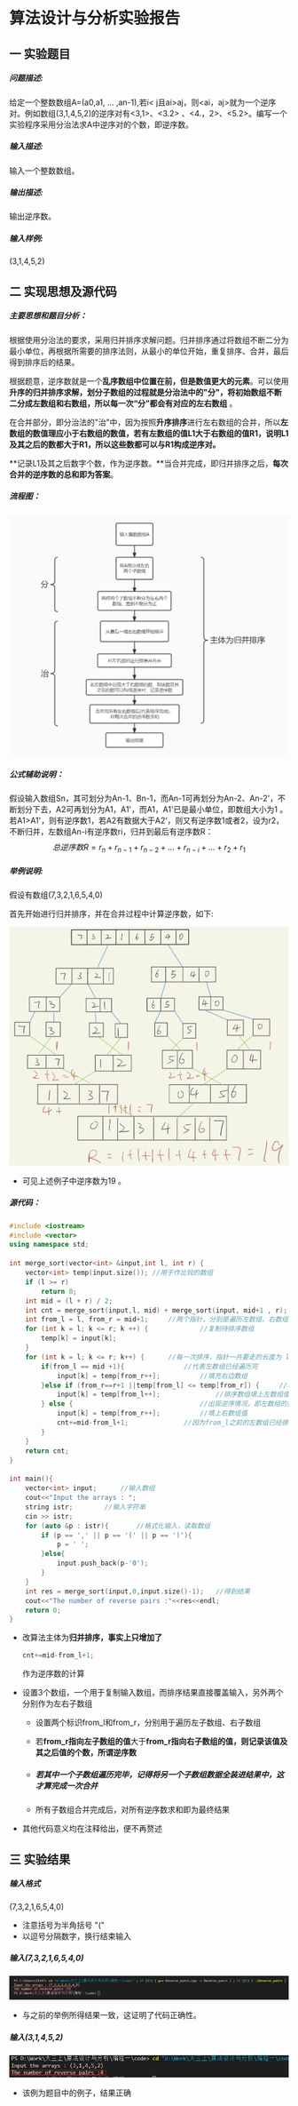 # 算法设计与分析实验报告



## 一 实验题目

##### 问题描述:

给定一个整数数组A=(a0,a1, ... ,an-1),若i< j且ai>aj，则<ai，aj>就为一个逆序对。例如数组(3,1,4,5,2)的逆序对有<3,1>、<3.2> 、<4.，2>、<5.2>。编写一个实验程序采用分治法求A中逆序对的个数，即逆序数。

##### 输入描述:

输入一个整数数组。

##### 输出描述:

输出逆序数。

##### 输入样例:

 (3,1,4,5,2)



## 二 实现思想及源代码

##### 主要思想和题目分析：

根据使用分治法的要求，采用归并排序求解问题。归并排序通过将数组不断二分为最小单位，再根据所需要的排序法则，从最小的单位开始，重复排序、合并，最后得到排序后的结果。

根据题意，逆序数就是一个**乱序数组中位置在前，但是数值更大的元素**。可以使用**升序的归并排序求解，**划分子数组的过程就是分治法中的"分"，将初始数组不断二分成左数组和右数组，所以每一次“分”都会**有对应的左右数组** 。

在合并部分，即分治法的"治"中，因为按照**升序排序**进行左右数组的合并，所以**左数组的数值理应小于右数组的数值，若有左数组的值L1大于右数组的值R1，说明L1及其之后的数都大于R1，所以这些数都可以与R1构成逆序对。**

**记录L1及其之后数字个数，作为逆序数。**当合并完成，即归并排序之后，**每次合并的逆序数的总和即为答案**。



##### 流程图：

<img src ='img/flowchart.jpg'>



##### 公式辅助说明：

假设输入数组Sn，其可划分为An-1、Bn-1，而An-1可再划分为An-2、An-2'，不断划分下去，A2可再划分为A1，A1'，而A1，A1'已是最小单位，即数组大小为1 。若A1>A1'，则有逆序数1，若A2有数据大于A2‘，则又有逆序数1或者2，设为r2，不断归并，左数组An-i有逆序数ri，归并到最后有逆序数R：
$$
总逆序数R = r_n+r_{n-1}+r_{n-2}+...+r_{n-i}+...+r_2+r_1
$$

##### 举例说明:

假设有数组(7,3,2,1,6,5,4,0)

首先开始进行归并排序，并在合并过程中计算逆序数，如下:

<img src ='img/1.jpg'>

- 可见上述例子中逆序数为19 。



##### 源代码：

```c++
#include <iostream>
#include <vector>
using namespace std;

int merge_sort(vector<int> &input,int l, int r) {
    vector<int> temp(input.size()); //用于作比较的数组
    if (l >= r)
        return 0;
    int mid = (l + r) / 2;      
    int cnt = merge_sort(input,l, mid) + merge_sort(input, mid+1 , r);  //数组不断二分为若干左数组和右数组，递归实现归并排序
    int from_l = l, from_r = mid+1;     //两个指针，分别是遍历左数组、右数组
    for (int k = l; k <= r; k ++) {             //复制待排序数组
        temp[k] = input[k];
    }
    for (int k = l; k <= r; k++) {      //每一次排序，指针一共要走的长度为 l+r-1 ,即数组长度
        if(from_l == mid +1){               //代表左数组已经遍历完
            input[k] = temp[from_r++];          //填充右边数组
        }else if (from_r==r+1 ||temp[from_l] <= temp[from_r]) {     //右数组遍历完 或 左数组数字更小(代表不要排序，可以直接用)
            input[k] = temp[from_l++];              //排序数组填上左数组值
        } else {                                //出现逆序情况，即左数组的值大于右数组，需要排序
            input[k] = temp[from_r++];          //填上右数组值
            cnt+=mid-from_l+1;              //因为from_l之前的左数组已经排序完成，说明剩下的数字都大于当前填入右数组值，所以都可构成为逆序对
        }
    }
    return cnt;
}

int main(){
	vector<int> input;		//输入数组
    cout<<"Input the arrays : ";	
    string istr;		//输入字符串
    cin >> istr; 
    for (auto &p : istr){		//格式化输入，读取数组
        if (p == ',' || p == '(' || p == ')'){
            p = ' ';
        }else{
            input.push_back(p-'0');
        }
    }
    int res = merge_sort(input,0,input.size()-1);	//得到结果
    cout<<"The number of reverse pairs :"<<res<<endl;
	return 0;
}
```

- 改算法主体为**归并排序，事实上只增加了**

  ```c++
  cnt+=mid-from_l+1; 
  ```

  作为逆序数的计算

- 设置3个数组，一个用于复制输入数组，而排序结果直接覆盖输入，另外两个分别作为左右子数组

  - 设置两个标识from_l和from_r，分别用于遍历左子数组、右子数组

  - 若**from_r指向左子数组的值**大于**from_r指向右子数组的值，则记录该值及其之后值的个数，所谓逆序数**

  - ##### 若其中一个子数组遍历完毕，记得将另一个子数组数据全装进结果中，这才算完成一次合并

  - 所有子数组合并完成后，对所有逆序数求和即为最终结果

- 其他代码意义均在注释给出，便不再赘述



## 三 实验结果

##### 输入格式

(7,3,2,1,6,5,4,0)

- 注意括号为半角括号 "("
- 以逗号分隔数字，换行结束输入

##### 输入(7,3,2,1,6,5,4,0)

<img src ='img/r1.png'>

- 与之前的举例所得结果一致，这证明了代码正确性。

##### 输入(3,1,4,5,2)

<img src ='img/r2.png'>

- 该例为题目中的例子，结果正确
